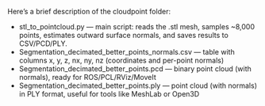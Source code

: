 Here’s a brief description of the cloudpoint folder:
- stl_to_pointcloud.py — main script: reads the .stl mesh, samples ~8,000 points, estimates outward surface normals, and saves results to CSV/PCD/PLY.
- Segmentation_decimated_better_points_normals.csv — table with columns x, y, z, nx, ny, nz (coordinates and per-point normals)
- Segmentation_decimated_better_points.pcd — binary point cloud (with normals), ready for ROS/PCL/RViz/MoveIt
- Segmentation_decimated_better_points.ply — point cloud (with normals) in PLY format, useful for tools like MeshLab or Open3D
